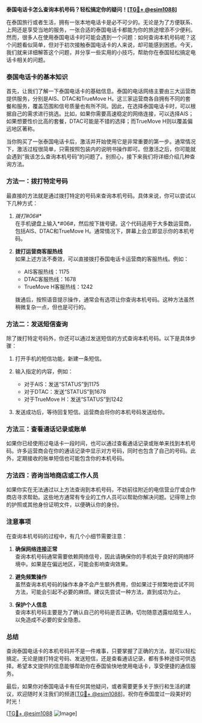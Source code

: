 **泰国电话卡怎么查询本机号码？轻松搞定你的疑问！[[TG💪+ @esim1088](https://t.me/s/esim1088)]**

在泰国旅行或者生活，拥有一张本地电话卡是必不可少的。无论是为了方便联系、上网还是享受当地的服务，一张合适的泰国电话卡都能为你的旅途增添不少便利。然而，很多人在使用泰国电话卡时可能会遇到一个问题：如何查询本机号码呢？这个问题看似简单，但对于初次接触泰国电话卡的人来说，却可能感到困惑。今天，我们就来详细解答这个问题，并分享一些实用的小技巧，帮助你在泰国轻松搞定电话卡相关的问题。

### 泰国电话卡的基本知识

首先，让我们了解一下泰国电话卡的基础信息。泰国的电话网络主要由三大运营商提供服务，分别是AIS、DTAC和TrueMove H。这三家运营商各自拥有不同的套餐和服务，覆盖范围和信号质量也有所不同。因此，在选择泰国电话卡时，可以根据自己的需求进行挑选。比如，如果你需要高速稳定的网络连接，可以选择AIS；如果想要性价比高的套餐，DTAC可能是不错的选择；而TrueMove H则以覆盖偏远地区著称。

当你购买了一张泰国电话卡后，激活并开始使用它是非常重要的第一步。通常情况下，激活过程很简单，只需按照包装内的说明书操作即可。但激活之后，你可能就会遇到“我该怎么查询本机号码”的问题了。别担心，接下来我们将详细介绍几种查询方法。

### 方法一：拨打特定号码

最直接的方法就是通过拨打特定的号码来查询本机号码。具体来说，你可以尝试以下几种方式：

1. **拨打*#06#**  
   在手机键盘上输入*#06#，然后按下拨号键。这个代码适用于大多数运营商，包括AIS、DTAC和TrueMove H。通常情况下，屏幕上会立即显示你的本机号码。

2. **拨打运营商客服热线**  
   如果上述方法不奏效，可以直接拨打泰国电话卡运营商的客服热线。例如：
   - AIS客服热线：1175
   - DTAC客服热线：1678
   - TrueMove H客服热线：1242
   
   拨通后，按照语音提示操作，通常会有选项让你查询本机号码。这种方法虽然稍微复杂一点，但也是可行的。

### 方法二：发送短信查询

除了拨打特定号码外，你还可以通过发送短信的方式查询本机号码。以下是具体步骤：

1. 打开手机的短信功能，新建一条短信。
2. 输入指定的内容，例如：
   - 对于AIS：发送“STATUS”到1175
   - 对于DTAC：发送“STATUS”到1678
   - 对于TrueMove H：发送“STATUS”到1242
   
3. 发送成功后，等待回复短信。运营商会将你的本机号码发送给你。

### 方法三：查看通话记录或账单

如果你已经使用过电话卡一段时间，也可以通过查看通话记录或账单来找到本机号码。许多运营商会在你的通话记录中显示对方号码，同时也包含了自己的号码。此外，定期接收的账单短信也可能包含你的本机号码。

### 方法四：咨询当地商店或工作人员

如果你实在无法通过以上方法查询到本机号码，不妨前往附近的电信营业厅或合作商店寻求帮助。这些地方通常有专业的工作人员可以帮助你解决问题。记得带上你的护照或其他身份证明文件，以便确认你的身份。

### 注意事项

在查询本机号码的过程中，有几个小细节需要注意：

1. **确保网络连接正常**  
   查询本机号码通常需要依赖网络信号，因此请确保你的手机处于良好的网络环境中。如果是在偏远地区，可能会影响查询效果。

2. **避免频繁操作**  
   虽然查询本机号码的操作本身不会产生额外费用，但如果过于频繁地尝试不同方法，可能会引起不必要的麻烦。建议先尝试一种方法，直到成功为止。

3. **保护个人信息**  
   查询本机号码主要是为了确认自己的号码是否正确，切勿随意透露给陌生人，以免造成不必要的安全隐患。

### 总结

查询泰国电话卡的本机号码并不是一件难事，只要掌握了正确的方法，就可以轻松搞定。无论是拨打特定号码、发送短信，还是查看通话记录，都有多种途径可供选择。希望本文提供的信息能够帮助你在泰国愉快地使用电话卡，享受便捷的通信服务。

最后，如果你对泰国电话卡有任何其他疑问，或者需要更多关于旅行和生活的建议，欢迎随时关注我们的频道[[TG💪+ @esim1088](https://t.me/s/esim1088)]。祝你在泰国度过一段美好的时光！

[[TG💪+ @esim1088](https://t.me/s/esim1088) ![Image](https://i.postimg.cc/4NQfJmqS/Snipaste-2025-05-13-00-14-12.png)]
